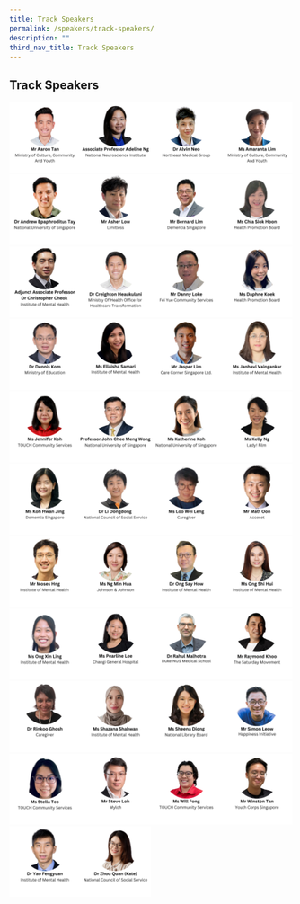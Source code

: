 ```yaml
---
title: Track Speakers
permalink: /speakers/track-speakers/
description: ""
third_nav_title: Track Speakers
---
```

##  Track Speakers

<div style="display: flex; flex-wrap: wrap;">
	<div style="flex-basis: 25%; max-width: 25%;">
    <a href="/speakers/track-speakers/aaron-tan"><img alt="track speaker" src="/images/TNSpeakersPhoto/tnaarontanv2.png"></a>
  </div>
    <div style="flex-basis: 25%; max-width: 25%;">
    <a href="/speakers/track-speakers/adeline-ng"><img alt="track speaker" src="/images/TNSpeakersPhoto/tnadelineng.png"></a>
  </div>
	<div style="flex-basis: 25%; max-width: 25%;">
    <a href="/speakers/track-speakers/alvin-neo"><img alt="track speaker" src="/images/TNSpeakersPhoto/tnalvinneo.png"></a>
  </div>
	 <div style="flex-basis: 25%; max-width: 25%;">
    <a href="/speakers/track-speakers/amaranta-lim"><img alt="track speaker" src="/images/TNSpeakersPhoto/tnamarantalim.png"></a>
  </div>
		<div style="flex-basis: 25%; max-width: 25%;">
    <img alt="plenary speakers 2" src="/images/TNSpeakersPhoto/tnandrewtay.png">
  </div>
	<div style="flex-basis: 25%; max-width: 25%;">
    <a href="/speakers/track-speakers/asher-low"><img alt="track speakers" src="/images/TNSpeakersPhoto/tnasherlow.png"></a>
  </div>
  <div style="flex-basis: 25%; max-width: 25%;">
    <a href="/speakers/track-speakers/bernard-lim"><img alt="track speakers" src="/images/TNSpeakersPhoto/tnbernardlim.png"></a>
  </div>
  <div style="flex-basis: 25%; max-width: 25%;">
    <a href="/speakers/track-speakers/chia-siok-hoon"><img alt="track speakers" src="/images/TNSpeakersPhoto/tnchiasiokhoon.png"></a>
  </div>
  <div style="flex-basis: 25%; max-width: 25%;">
    <a href="/speakers/track-speakers/christopher-cheok"><img alt="track speakers" src="/images/TNSpeakersPhoto/tnchristophercheok.png"></a>
  </div>
	<div style="flex-basis: 25%; max-width: 25%;">
    <a href="/speakers/track-speakers/creighton-heaukulani"><img alt="track speakers" src="/images/TNSpeakersPhoto/tncreightonheaukulani.png"></a>
  </div>
	<div style="flex-basis: 25%; max-width: 25%;">
    <a href="/speakers/track-speakers/danny-loke"><img alt="track speakers" src="/images/TNSpeakersPhoto/tndannyloke.png"></a>
  </div>
	<div style="flex-basis: 25%; max-width: 25%;">
    <a href="/speakers/track-speakers/daphne-koek-1"><img alt="track speaker" src="/images/TNSpeakersPhoto/tndaphnekoek.png"></a>
  </div>
	<div style="flex-basis: 25%; max-width: 25%;">
    <a href="/speakers/track-speakers/dennis-kom"><img alt="track speaker" src="/images/TNSpeakersPhoto/tndenniskom.png"></a>
  </div>
	<div style="flex-basis: 25%; max-width: 25%;">
    <a href="/speakers/track-speakers/ellaisha-samari"><img alt="track speaker" src="/images/TNSpeakersPhoto/tnellaishasamari.png"></a>
  </div>
		<div style="flex-basis: 25%; max-width: 25%;">
    <img alt="plenary speakers 2" src="/images/TNSpeakersPhoto/tnjasperlim.png">
  </div>
  <div style="flex-basis: 25%; max-width: 25%;">
    <a href="/speakers/track-speakers/janhavi-vaingankar"><img alt="track speakers" src="/images/TNSpeakersPhoto/tnjanhavivaingankarv2.png"></a>
  </div>
  <div style="flex-basis: 25%; max-width: 25%;">
    <a href="/speakers/track-speakers/jennifer-koh"><img alt="track speakers" src="/images/TNSpeakersPhoto/tnjenniferkoh.png"></a>
  </div>
		<div style="flex-basis: 25%; max-width: 25%;">
    <img alt="plenary speakers 2" src="/images/TNSpeakersPhoto/tnjohnwong.png">
  </div>
		<div style="flex-basis: 25%; max-width: 25%;">
    <img alt="plenary speakers 2" src="/images/TNSpeakersPhoto/tnkatherinekoh.png">
  </div>
  <div style="flex-basis: 25%; max-width: 25%;">
    <a href="/speakers/track-speakers/kelly-ng"><img alt="track speakers" src="/images/TNSpeakersPhoto/tnkellyng.png"></a>
  </div>
  <div style="flex-basis: 25%; max-width: 25%;">
    <a href="/speakers/track-speakers/koh-hwan-jing"><img alt="track speakers" src="/images/TNSpeakersPhoto/tnkohhwanjing.png"></a>
  </div>
	<div style="flex-basis: 25%; max-width: 25%;">
    <a href="/speakers/track-speakers/li-dongdong"><img alt="track speakers" src="/images/TNSpeakersPhoto/tnlidongdong.png"></a>
  </div>
	<div style="flex-basis: 25%; max-width: 25%;">
    <a href="/speakers/track-speakers/loo-wei-leng"><img alt="track speakers" src="/images/TNSpeakersPhoto/tnlooweilengv2.png"></a>
  </div>
  <div style="flex-basis: 25%; max-width: 25%;">
    <a href="/speakers/track-speakers/matt-oon"><img alt="track speakers" src="/images/TNSpeakersPhoto/tnmattoon.png"></a>
  </div>
	<div style="flex-basis: 25%; max-width: 25%;">
    <a href="/speakers/track-speakers/moses-hng"><img alt="track speakers" src="/images/TNSpeakersPhoto/tnmoseshng.png"></a>
  </div>
	  <div style="flex-basis: 25%; max-width: 25%;">
    <a href="/speakers/track-speakers/ng-min-hua"><img alt="track speakers" src="/images/TNSpeakersPhoto/tnngminhua.png"></a>
  </div>
	<div style="flex-basis: 25%; max-width: 25%;">
    <a href="/speakers/track-speakers/ong-say-how"><img alt="track speakers" src="/images/TNSpeakersPhoto/tnongsayhow.png"></a>
  </div>
	<div style="flex-basis: 25%; max-width: 25%;">
    <a href="/speakers/track-speakers/ong-shi-hui"><img alt="track speakers" src="/images/TNSpeakersPhoto/tnongshihui.png"></a>
  </div>
	<div style="flex-basis: 25%; max-width: 25%;">
    <a href="/speakers/track-speakers/ong-xin-ling"><img alt="track speakers 12" src="/images/TNSpeakersPhoto/tnongxinlingv2.png"></a>
  </div>
	<div style="flex-basis: 25%; max-width: 25%;">
    <a href="/speakers/track-speakers/pearline-lee"><img alt="track speakers 13" src="/images/TNSpeakersPhoto/tnpearlinelee.png"></a>
  </div>
	<div style="flex-basis: 25%; max-width: 25%;">
    <a href="/speakers/track-speakers/rahul-malhotra"><img alt="track speakers 14" src="/images/TNSpeakersPhoto/tnrahulmalhotra.png"></a>
  </div>
		<div style="flex-basis: 25%; max-width: 25%;">
    <a href="/speakers/track-speakers/raymond-khoo"><img alt="track speakers 15" src="/images/TNSpeakersPhoto/tnraymondkhoo.png"></a>
  </div>
		<div style="flex-basis: 25%; max-width: 25%;">
    <a href="/speakers/track-speakers/rinkoo-ghosh"><img alt="track speakers 15" src="/images/TNSpeakersPhoto/tnrinkooghosh.png"></a>
  </div>
		<div style="flex-basis: 25%; max-width: 25%;">
    <a href="/speakers/track-speakers/shazana-shahwan"><img alt="track speakers 15" src="/images/TNSpeakersPhoto/tnshazanashahwan.png"></a>
  </div>
	<div style="flex-basis: 25%; max-width: 25%;">
    <img alt="plenary speakers 2" src="/images/TNSpeakersPhoto/tnsheenadiong.png">
  </div>
	<div style="flex-basis: 25%; max-width: 25%;">
    <a href="/speakers/track-speakers/simon-leow"><img alt="track speakers 15" src="/images/TNSpeakersPhoto/tnsimonleow.png"></a>
  </div>
		<div style="flex-basis: 25%; max-width: 25%;">
    <a href="/speakers/track-speakers/stella-teo"><img alt="track speakers 15" src="/images/TNSpeakersPhoto/tnstellateo.png"></a>
  </div>
	<div style="flex-basis: 25%; max-width: 25%;">
    <a href="/speakers/track-speakers/steve-loh"><img alt="track speakers 15" src="/images/TNSpeakersPhoto/tnsteveloh.png"></a>
  </div>
		<div style="flex-basis: 25%; max-width: 25%;">
    <a href="/speakers/track-speakers/will-fong"><img alt="track speakers 15" src="/images/TNSpeakersPhoto/tnwillfong.png"></a>
  </div>
		<div style="flex-basis: 25%; max-width: 25%;">
    <img alt="plenary speakers 2" src="/images/TNSpeakersPhoto/tnwinstontan.png">
  </div>
		<div style="flex-basis: 25%; max-width: 25%;">
    <a href="/speakers/track-speakers/yao-fengyuan"><img alt="track speakers 15" src="/images/TNSpeakersPhoto/tnyaofengyuan.png"></a>
  </div>
	<div style="flex-basis: 25%; max-width: 25%;">
    <a href="/speakers/track-speakers/zhou-quan"><img alt="track speakers" src="/images/TNSpeakersPhoto/tnzhouquan.png"></a>
  </div>
</div>